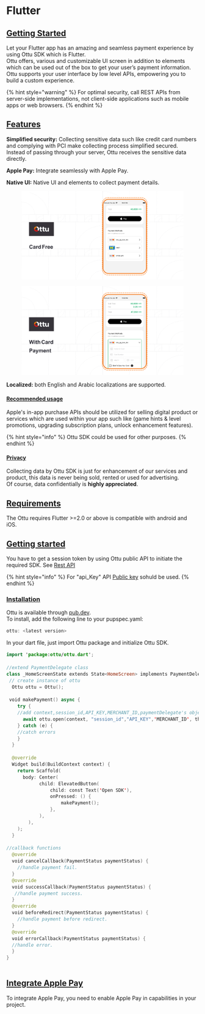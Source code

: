 # Flutter

## [Getting Started](flutter.md#getting-started)

Let your Flutter app has an amazing and seamless payment experience by using Ottu SDK which is Flutter.\
Ottu offers, various and customizable UI screen in addition to elements which can be used out of the box to get your user’s payment information.\
Ottu supports your user interface by low level APIs, empowering you to build a custom experience.

{% hint style="warning" %}
For optimal security, call REST APIs from server-side implementations, not client-side applications such as mobile apps or web browsers.
{% endhint %}

## [Features](flutter.md#features)

**Simplified security:** Collecting sensitive data such like credit card numbers and complying with PCI  make collecting process  simplified secured. \
Instead of passing through your server, Ottu receives the sensitive data directly.

**Apple Pay:** Integrate seamlessly with Apple Pay.

**Native UI:** Native UI and elements to collect payment details.

<figure><img src="../../.gitbook/assets/Card_free(updated) (1).png" alt=""><figcaption></figcaption></figure>

<figure><img src="../../.gitbook/assets/With_Card(updated).png" alt=""><figcaption></figcaption></figure>

**Localized:** both English and Arabic localizations are supported.

#### [Recommended usage](flutter.md#recommended-usage)

Apple's in-app purchase APIs should be utilized for selling digital  product or services which are used within your app such like (game hints & level promotions, upgrading subscription plans, unlock enhancement features).&#x20;

{% hint style="info" %}
Ottu SDK could be used for other purposes.
{% endhint %}

#### [Privacy](flutter.md#privacy)

Collecting data by Ottu SDK is just for enhancement of our services and product, this data is never being sold, rented or used for advertising. \
Of course, data confidentially is **highly appreciated**.

## [**Requirements**](flutter.md#requirements)

The Ottu requires Flutter >=2.0 or above is compatible with android and iOS.

## [**Getting started**](flutter.md#getting-started)

You have to get a session token by using Ottu public API to initiate the required SDK. See [Rest API](../rest-api/)

{% hint style="info" %}
For "api\_Key" API [Public key](../rest-api/authentication.md#public-key) sohuld be used.
{% endhint %}

### [**Installation**](flutter.md#installation)

Ottu  is available through [pub.dev](https://pub.dev/).\
To install, add the following line to your pupspec.yaml:

```swift
ottu: <latest version>
```

In your dart file, just import Ottu package and initialize Ottu SDK.

```swift
import 'package:ottu/ottu.dart';

//extend PaymentDelegate class
class _HomeScreenState extends State<HomeScreen> implements PaymentDelegate {
 // create instance of ottu
  Ottu ottu = Ottu();

 void makePayment() async {
    try {
    //add context,session_id,API_KEY,MERCHANT_ID,paymentDelegate's object and language(ENTER_LANGUAGE_ID_en_or_ar)
      await ottu.open(context, "session_id","API_KEY",'MERCHANT_ID', this, lang: "language");
    } catch (e) {
    //catch errors
    }
  }

  @override
  Widget build(BuildContext context) {
    return Scaffold(
      body: Center(
            child: ElevatedButton(
                child: const Text('Open SDK'),
                onPressed: () {
                    makePayment();
                },
            ),
        ),
    );
  }

//callback functions
  @override
  void cancelCallback(PaymentStatus paymentStatus) {
    //handle payment fail.
  }
  @override
  void successCallback(PaymentStatus paymentStatus) {
   //handle payment success.
  }
  @override
  void beforeRedirect(PaymentStatus paymentStatus) {
    //handle payment before redirect.
  }
  @override
  void errorCallback(PaymentStatus paymentStatus) {
  //handle error.
  }
}
 

```

## [Integrate Apple Pay](flutter.md#integrate-apple-pay)

To integrate Apple Pay, you need to enable Apple Pay in capabilities in your project.
